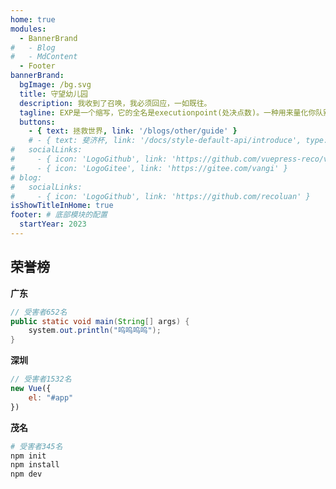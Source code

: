```yaml
---
home: true
modules:
  - BannerBrand
#   - Blog
#   - MdContent
  - Footer
bannerBrand:
  bgImage: /bg.svg
  title: 守望幼儿园
  description: 我收到了召唤，我必须回应，一如既往。
  tagline: EXP是一个缩写，它的全名是executionpoint(处决点数)。一种用来量化你队别人造成痛苦的方式。每当你杀死别人，你的EXP就将增加。当你有了足够的EXP，你的LOVE就会增加，同样的，LOVE也是一个缩写。它的全名是level of violence(暴力指数)。用来衡量一个人伤害别人的能力。你杀的越多，就越容易远离自己的本心。你越远离自己的本心，就越难被伤害，就越容易放任自己去伤害别人。
  buttons:
    - { text: 拯救世界, link: '/blogs/other/guide' }
    # - { text: 斐济杯, link: '/docs/style-default-api/introduce', type: 'plain' }
#   socialLinks:
#     - { icon: 'LogoGithub', link: 'https://github.com/vuepress-reco/vuepress-theme-reco' }
#     - { icon: 'LogoGitee', link: 'https://gitee.com/vangi' }
# blog:
#   socialLinks:
#     - { icon: 'LogoGithub', link: 'https://github.com/recoluan' }
isShowTitleInHome: true
footer: # 底部模块的配置
  startYear: 2023
---
```


## 荣誉榜

**广东**

```java
// 受害者652名
public static void main(String[] args) {
    system.out.println("呜呜呜呜");
}
```

**深圳**

```javascript
// 受害者1532名
new Vue({
    el: "#app"
})
```

**茂名**

```bash
# 受害者345名
npm init
npm install
npm dev
```
